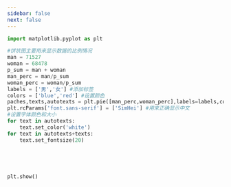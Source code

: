 ```yaml
---
sidebar: false
next: false
---
```

<BlogInfo/>






```python
import matplotlib.pyplot as plt

#饼状图主要用来显示数据的比例情况
man = 71527
woman = 68478
p_sum = man + woman
man_perc = man/p_sum
woman_perc = woman/p_sum
labels = ['男','女'] #添加标签
colors = ['blue','red'] #设置颜色
paches,texts,autotexts = plt.pie([man_perc,woman_perc],labels=labels,colors=colors,autopct='%.1f%%')
plt.rcParams['font.sans-serif'] = ['SimHei'] #用来正确显示中文
#设置字体颜色和大小
for text in autotexts:
    text.set_color('white')
for text in autotexts+texts:
    text.set_fontsize(20)





plt.show()
```






<ActionBox />
        
<style>#top-box {margin-top:0.5rem!important;}</style>